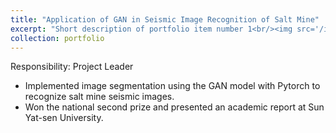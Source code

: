 ```yaml
---
title: "Application of GAN in Seismic Image Recognition of Salt Mine"
excerpt: "Short description of portfolio item number 1<br/><img src='/images/500x300.png'>"
collection: portfolio
---
```


Responsibility: Project Leader 
- Implemented image segmentation using the GAN model with Pytorch to recognize salt mine seismic images.
- Won the national second prize and presented an academic report at Sun Yat-sen University.